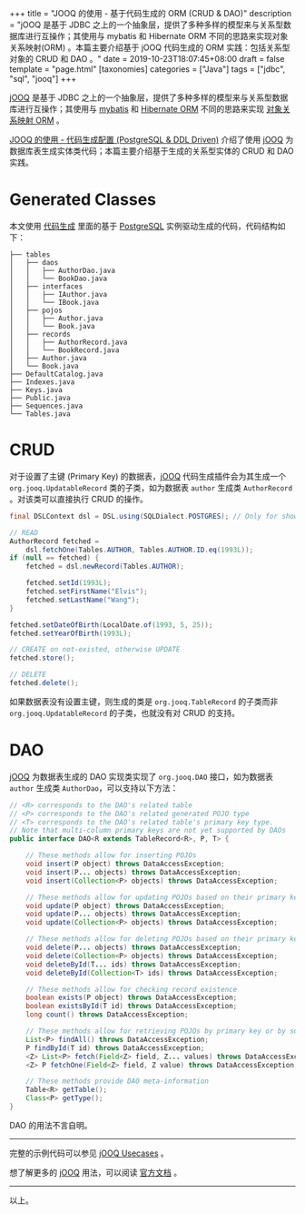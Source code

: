 +++
title = "JOOQ 的使用 - 基于代码生成的 ORM (CRUD & DAO)"
description = "jOOQ 是基于 JDBC 之上的一个抽象层，提供了多种多样的模型来与关系型数据库进行互操作；其使用与 mybatis 和 Hibernate ORM 不同的思路来实现对象关系映射(ORM) 。本篇主要介绍基于 jOOQ 代码生成的 ORM 实践：包括关系型对象的 CRUD 和 DAO 。"
date = 2019-10-23T18:07:45+08:00
draft = false
template = "page.html"
[taxonomies]
categories =  ["Java"]
tags = ["jdbc", "sql", "jooq"]
+++

[jOOQ][jooq] 是基于 JDBC 之上的一个抽象层，提供了多种多样的模型来与关系型数据库进行互操作；其使用与 [mybatis](https://mybatis.org/mybatis-3/) 和 [Hibernate ORM](http://hibernate.org/orm/) 不同的思路来实现 [对象关系映射 ORM](https://en.wikipedia.org/wiki/Object-relational_mapping) 。

[JOOQ 的使用 - 代码生成配置 (PostgreSQL & DDL Driven)](@/posts/2019-10-21-jooq-usecases-code-generating/index.md) 介绍了使用 [jOOQ][jooq] 为数据库表生成实体类代码；本篇主要介绍基于生成的关系型实体的 CRUD 和 DAO 实践。

<!-- more -->

# Generated Classes

本文使用 [代码生成](@/posts/2019-10-21-jooq-usecases-code-generating/index.md) 里面的基于 [PostgreSQL][postgresql] 实例驱动生成的代码，代码结构如下：

```
├── tables
│   ├── daos
│   │   ├── AuthorDao.java
│   │   └── BookDao.java
│   ├── interfaces
│   │   ├── IAuthor.java
│   │   └── IBook.java
│   ├── pojos
│   │   ├── Author.java
│   │   └── Book.java
│   ├── records
│   │   ├── AuthorRecord.java
│   │   └── BookRecord.java
│   ├── Author.java
│   └── Book.java
├── DefaultCatalog.java
├── Indexes.java
├── Keys.java
├── Public.java
├── Sequences.java
└── Tables.java
```

# CRUD

对于设置了主键 (Primary Key) 的数据表，[jOOQ][jooq] 代码生成插件会为其生成一个 `org.jooq.UpdatableRecord` 类的子类，如为数据表 `author` 生成类 `AuthorRecord` 。对该类可以直接执行 CRUD 的操作。

```java
final DSLContext dsl = DSL.using(SQLDialect.POSTGRES); // Only for show case

// READ
AuthorRecord fetched =
	dsl.fetchOne(Tables.AUTHOR, Tables.AUTHOR.ID.eq(1993L));
if (null == fetched) {
	fetched = dsl.newRecord(Tables.AUTHOR);

	fetched.setId(1993L);
	fetched.setFirstName("Elvis");
	fetched.setLastName("Wang");
}

fetched.setDateOfBirth(LocalDate.of(1993, 5, 25));
fetched.setYearOfBirth(1993L);

// CREATE on not-existed, otherwise UPDATE
fetched.store();

// DELETE
fetched.delete();
```

如果数据表没有设置主键，则生成的类是 `org.jooq.TableRecord` 的子类而非 `org.jooq.UpdatableRecord` 的子类，也就没有对 CRUD 的支持。

# DAO

[jOOQ][jooq] 为数据表生成的 DAO 实现类实现了 `org.jooq.DAO` 接口，如为数据表 `author` 生成类 `AuthorDao`，可以支持以下方法：

```java
// <R> corresponds to the DAO's related table
// <P> corresponds to the DAO's related generated POJO type
// <T> corresponds to the DAO's related table's primary key type.
// Note that multi-column primary keys are not yet supported by DAOs
public interface DAO<R extends TableRecord<R>, P, T> {

    // These methods allow for inserting POJOs
    void insert(P object) throws DataAccessException;
    void insert(P... objects) throws DataAccessException;
    void insert(Collection<P> objects) throws DataAccessException;

    // These methods allow for updating POJOs based on their primary key
    void update(P object) throws DataAccessException;
    void update(P... objects) throws DataAccessException;
    void update(Collection<P> objects) throws DataAccessException;

    // These methods allow for deleting POJOs based on their primary key
    void delete(P... objects) throws DataAccessException;
    void delete(Collection<P> objects) throws DataAccessException;
    void deleteById(T... ids) throws DataAccessException;
    void deleteById(Collection<T> ids) throws DataAccessException;

    // These methods allow for checking record existence
    boolean exists(P object) throws DataAccessException;
    boolean existsById(T id) throws DataAccessException;
    long count() throws DataAccessException;

    // These methods allow for retrieving POJOs by primary key or by some other field
    List<P> findAll() throws DataAccessException;
    P findById(T id) throws DataAccessException;
    <Z> List<P> fetch(Field<Z> field, Z... values) throws DataAccessException;
    <Z> P fetchOne(Field<Z> field, Z value) throws DataAccessException;

    // These methods provide DAO meta-information
    Table<R> getTable();
    Class<P> getType();
}
```

DAO 的用法不言自明。

---

完整的示例代码可以参见 [jOOQ Usecases](https://github.com/wbprime/java-mods/tree/master/jooq-usecases) 。

想了解更多的 [jOOQ][jooq] 用法，可以阅读 [官方文档][documentation] 。

---

以上。

[jooq]: https://www.jooq.org/ "jOOQ generates Java code from your database and lets you build type safe SQL queries through its fluent API."
[documentation]: https://www.jooq.org/learn/ "jOOQ Documentation"
[sql99]: https://en.wikipedia.org/wiki/SQL:1999 "SQL:1999"
[h2]: http://www.h2database.com/html/main.html "H2 Database Engine"
[hsqldb]: http://hsqldb.org "HSQLDB - 100% Java Database"
[mysql]: http://www.mysql.com "The world's most popular open source database"
[postgresql]: https://www.postgresql.org "PostgreSQL: The World's Most Advanced Open Source Relational Database"
